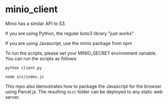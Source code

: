 # minio_client

Minio has a similar API to S3. 

If you are using Python, the regular boto3 library "just works"

If you are using Javascript, use the minio package from npm

To run the scripts, please set your MINIO_SECRET environment variable. You can run the scripts as follows:

`python client.py`

`node src/index.js`

This repo also demostrates how to package the Javascript for the browser using Parcel.js. The resulting `dist` folder can be deployed to any static web server.